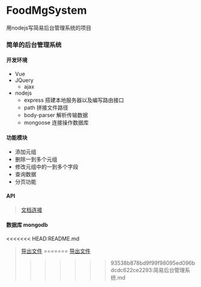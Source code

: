 # FoodMgSystem
用nodejs写简易后台管理系统的项目

### 简单的后台管理系统

#### 开发环境
+ Vue
+ JQuery
    - ajax
+ nodejs
    - express 搭建本地服务器以及编写路由接口
    - path 拼接文件路径
    - body-parser 解析传输数据
    - mongoose 连接操作数据库


#### 功能模块
+ 添加元组
+ 删除一到多个元组
+ 修改元组中的一到多个字段
+ 查询数据
+ 分页功能

#### API

> [文档连接](https://github.com/jvtcit/FoodMgSystem/tree/master/apidoc)

#### 数据库 mongodb

<<<<<<< HEAD:README.md
> [导出文件](https://github.com/jvtcit/FoodMgSystem/tree/master/sql)
=======
> [导出文件](https://github.com/jvtcit/FoodMgSystem/tree/master/sql)
>>>>>>> 93538b878bd9f99f98095ed096bdcdc622ce2293:简易后台管理系统.md
